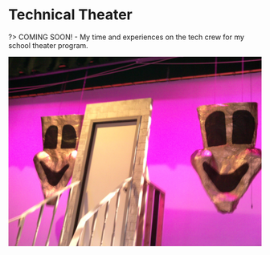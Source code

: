 # Technical Theater
?> COMING SOON! - My time and experiences on the tech crew for my school theater program.

![](../media/theater-masks.jpg)